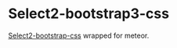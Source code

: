 # Select2-bootstrap3-css

[Select2-bootstrap-css](https://github.com/t0m/select2-bootstrap-css/tree/bootstrap3) wrapped for meteor.
